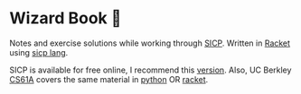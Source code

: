 # Wizard Book 🧙

Notes and exercise solutions while working through [SICP](https://en.wikipedia.org/wiki/Structure_and_Interpretation_of_Computer_Programs). Written in [Racket](https://racket-lang.org/) using [sicp lang](https://docs.racket-lang.org/sicp-manual/index.html).

SICP is available for free online, I recommend this [version](https://sarabander.github.io/sicp/).
Also, UC Berkley [CS61A](https://inst.eecs.berkeley.edu/~cs61a/sp21/) covers the same material in [python](http://composingprograms.com/) OR [racket](https://berkeley-cs61as.github.io/textbook.html).